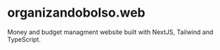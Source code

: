 # organizandobolso.web
Money and budget managment website built with NextJS, Tailwind and TypeScript.
